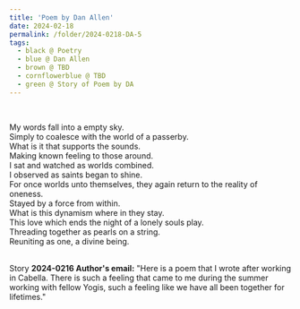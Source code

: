 ```yaml
---
title: 'Poem by Dan Allen'
date: 2024-02-18
permalink: /folder/2024-0218-DA-5
tags:
  - black @ Poetry
  - blue @ Dan Allen
  - brown @ TBD
  - cornflowerblue @ TBD
  - green @ Story of Poem by DA
---
```


<br>

<p>
My words fall into a empty sky.<br>
Simply to coalesce with the world of a passerby.<br>
What is it that supports the sounds.<br>
Making known feeling to those around.<br>
I sat and watched as worlds combined.<br>
I observed as saints began to shine.<br>
For once worlds unto themselves, they again return to the reality of oneness.<br>
Stayed by a force from within.<br>
What is this dynamism where in they stay.<br>
This love which ends the night of a lonely souls play.<br>
Threading together as pearls on a string.<br>
Reuniting as one, a divine being.<br>
</p>

<br>

<wave-list>
<list-title color="DarkSeaGreen" width="25">Story</list-title>
  <list-item color="BlanchedAlmond"  width="280"><b>2024-0216 Author's email:</b> "Here is a poem that I wrote after working in Cabella. There is such a feeling that came to me during the summer working with fellow Yogis, such a feeling like we have all been together for lifetimes."</list-item>
</wave-list>